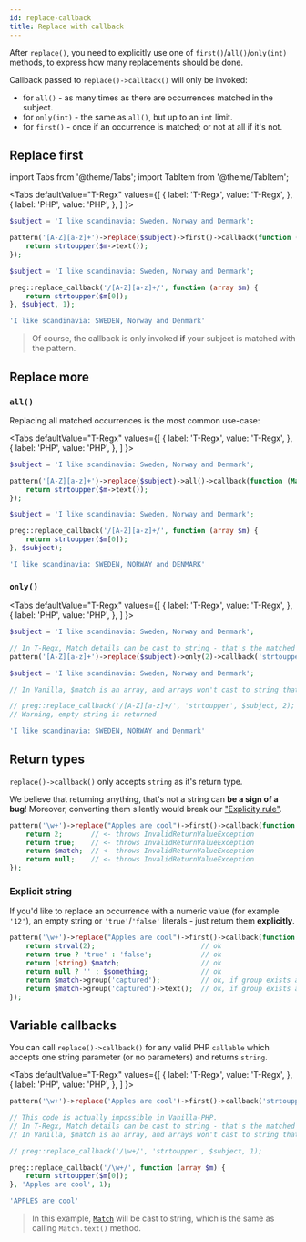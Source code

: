 ```yaml
---
id: replace-callback
title: Replace with callback
---
```


After `replace()`, you need to explicitly use one of `first()`/`all()`/`only(int)` methods, to express how many
replacements should be done.

Callback passed to `replace()->callback()` will only be invoked:

- for `all()` - as many times as there are occurrences matched in the subject.
- for `only(int)` - the same as `all()`, but up to an `int` limit.
- for `first()` - once if an occurrence is matched; or not at all if it's not.

## Replace first

import Tabs from '@theme/Tabs';
import TabItem from '@theme/TabItem';

<Tabs
defaultValue="T-Regx"
values={[
{ label: 'T-Regx', value: 'T-Regx', },
{ label: 'PHP', value: 'PHP', },
]
}>
<TabItem value="T-Regx">

```php
$subject = 'I like scandinavia: Sweden, Norway and Denmark';

pattern('[A-Z][a-z]+')->replace($subject)->first()->callback(function (Match $m) {
    return strtoupper($m->text());
});
```

</TabItem>
<TabItem value="PHP">

```php
$subject = 'I like scandinavia: Sweden, Norway and Denmark';

preg::replace_callback('/[A-Z][a-z]+/', function (array $m) {
    return strtoupper($m[0]);
}, $subject, 1);
```

</TabItem>
</Tabs>

<!--T-Regx:{return-at(2)}-->
<!--PHP:{return-at(2)}-->
<!--Result-Value-->

```php
'I like scandinavia: SWEDEN, Norway and Denmark'
```

> Of course, the callback is only invoked **if** your subject is matched with the pattern.

## Replace more

### `all()`

Replacing all matched occurrences is the most common use-case:

<Tabs
defaultValue="T-Regx"
values={[
{ label: 'T-Regx', value: 'T-Regx', },
{ label: 'PHP', value: 'PHP', },
]
}>
<TabItem value="T-Regx">

```php
$subject = 'I like scandinavia: Sweden, Norway and Denmark';

pattern('[A-Z][a-z]+')->replace($subject)->all()->callback(function (Match $m) {
    return strtoupper($m->text());
});
```

</TabItem>
<TabItem value="PHP">

```php
$subject = 'I like scandinavia: Sweden, Norway and Denmark';

preg::replace_callback('/[A-Z][a-z]+/', function (array $m) {
    return strtoupper($m[0]);
}, $subject);
```

</TabItem>
</Tabs>

<!--T-Regx:{return-at(2)}-->
<!--PHP:{return-at(2)}-->
<!--Result-Value-->

```php
'I like scandinavia: SWEDEN, NORWAY and DENMARK'
```

### `only()`

<Tabs
defaultValue="T-Regx"
values={[
{ label: 'T-Regx', value: 'T-Regx', },
{ label: 'PHP', value: 'PHP', },
]
}>
<TabItem value="T-Regx">

```php
$subject = 'I like scandinavia: Sweden, Norway and Denmark';

// In T-Regx, Match details can be cast to string - that's the matched text
pattern('[A-Z][a-z]+')->replace($subject)->only(2)->callback('strtoupper');
```

</TabItem>
<TabItem value="PHP">

```php
$subject = 'I like scandinavia: Sweden, Norway and Denmark';

// In Vanilla, $match is an array, and arrays won't cast to string that easily

// preg::replace_callback('/[A-Z][a-z]+/', 'strtoupper', $subject, 2);
// Warning, empty string is returned
```

</TabItem>
</Tabs>

<!--T-Regx:{return-at(last)}-->
<!--PHP:{ignore-snippet}-->
<!--Result-Value-->

```php
'I like scandinavia: SWEDEN, NORWAY and Denmark'
```

## Return types

`replace()->callback()` only accepts `string` as it's return type.

We believe that returning anything, that's not a string can **be a sign of a bug**! Moreover, converting them silently
would break our ["Explicity rule"](whats-the-point#t-regx-to-the-rescue).

```php
pattern('\w+')->replace("Apples are cool")->first()->callback(function (Match $match) {
    return 2;       // <- throws InvalidReturnValueException
    return true;    // <- throws InvalidReturnValueException
    return $match;  // <- throws InvalidReturnValueException
    return null;    // <- throws InvalidReturnValueException
});
```

### Explicit string

If you'd like to replace an occurrence with a numeric value (for example `'12'`), an empty string or `'true'`/`'false'`
literals - just return them **explicitly**.

```php
pattern('\w+')->replace("Apples are cool")->first()->callback(function (Match $match) {
    return strval(2);                          // ok
    return true ? 'true' : 'false';            // ok
    return (string) $match;                    // ok
    return null ? '' : $something;             // ok
    return $match->group('captured');          // ok, if group exists and was matched
    return $match->group('captured')->text();  // ok, if group exists and was matched
});
```

## Variable callbacks

You can call `replace()->callback()` for any valid PHP `callable` which accepts one string parameter (or no parameters)
and returns `string`.

<Tabs
defaultValue="T-Regx"
values={[
{ label: 'T-Regx', value: 'T-Regx', },
{ label: 'PHP', value: 'PHP', },
]
}>
<TabItem value="T-Regx">

```php
pattern('\w+')->replace('Apples are cool')->first()->callback('strtoupper');
```

</TabItem>
<TabItem value="PHP">

```php
// This code is actually impossible in Vanilla-PHP.
// In T-Regx, Match details can be cast to string - that's the matched text
// In Vanilla, $match is an array, and arrays won't cast to string that easily

// preg::replace_callback('/\w+/', 'strtoupper', $subject, 1);

preg::replace_callback('/\w+/', function (array $m) {
    return strtoupper($m[0]);
}, 'Apples are cool', 1);
```

</TabItem>
</Tabs>

<!--PHP:{return-at(-3)}-->
<!--Result-Value-->

```php
'APPLES are cool'
```

> In this example, [`Match`](match-details.md) will be cast to string, which is the same as calling `Match.text()` method.
